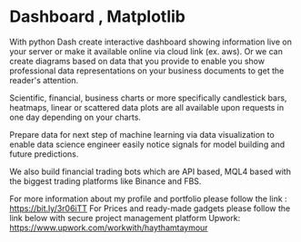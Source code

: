 # Dashboard , Matplotlib

With python Dash create interactive dashboard showing information live on your server or make it available online via cloud link (ex. aws).
Or we can create diagrams based on data that you provide to enable you show professional data representations on your business documents to get the reader's attention.

Scientific, financial, business charts or more specifically candlestick bars, heatmaps, linear or scattered data plots are all available upon requests in one day depending on your charts.

Prepare data for next step of machine learning via data visualization to enable data science engineer easily notice signals for model building and future predictions.

We also build financial trading bots which are API based, MQL4 based with the biggest trading platforms like Binance and FBS. 

For more information about my profile and portfolio please follow the link : https://bit.ly/3r06iTT
For Prices and ready-made gadgets please follow the link below with secure project management platform Upwork:
https://www.upwork.com/workwith/haythamtaymour


